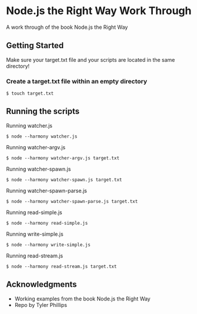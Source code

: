 # Node.js the Right Way Work Through

A work through of the book Node.js the Right Way

## Getting Started

Make sure your target.txt file and your scripts are located in the same directory!

### Create a target.txt file within an empty directory
```
$ touch target.txt
```

## Running the scripts

Running watcher.js
```
$ node --harmony watcher.js
```

Running watcher-argv.js
```
$ node --harmony watcher-argv.js target.txt
```

Running watcher-spawn.js
```
$ node --harmony watcher-spawn.js target.txt
```

Running watcher-spawn-parse.js
```
$ node --harmony watcher-spawn-parse.js target.txt
```

Running read-simple.js
```
$ node --harmony read-simple.js
```

Running write-simple.js
```
$ node --harmony write-simple.js
```

Running read-stream.js
```
$ node --harmony read-stream.js target.txt
```

## Acknowledgments

* Working examples from the book Node.js the Right Way
* Repo by Tyler Phillips
